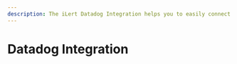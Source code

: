 ```yaml
---
description: The iLert Datadog Integration helps you to easily connect iLert with Datadog.
---
```


# Datadog Integration

